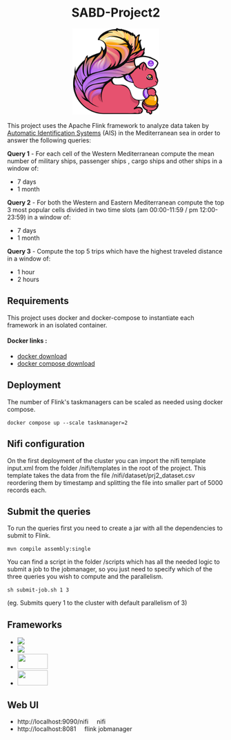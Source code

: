 <h1 style="text-align:center;">SABD-Project2</h1>

<p align="center">
  <img width=200px" height="200px" src="https://github.com/Alefanfi/SABD-Project2/blob/main/logo/logo.png?raw=true">
</p>

This project uses the Apache Flink framework to analyze data taken by  [Automatic Identification Systems](https://en.wikipedia.org/wiki/Automatic_identification_system) (AIS) in the Mediterranean sea in order to answer the following queries:


<b>Query 1</b> - For each cell of the Western Mediterranean compute the mean number of military ships, passenger ships , cargo ships and other ships in a window of:

* 7 days
* 1 month

<b>Query 2</b> - For both the Western and Eastern Mediterranean compute the top 3 most popular cells divided in two time slots (am 00:00-11:59 / pm 12:00-23:59) in a window of:

* 7 days
* 1 month

<b>Query 3</b> - Compute the top 5 trips which have the highest traveled distance in a window of:

* 1 hour
* 2 hours

## Requirements
This project uses docker and docker-compose to instantiate each framework in an isolated container.

#### Docker links :
* [docker download](https://www.docker.com/products/docker-desktop)
* [docker compose download](https://docs.docker.com/compose/install/)

## Deployment
The number of Flink's taskmanagers can be scaled as needed using docker compose.

    docker compose up --scale taskmanager=2

## Nifi configuration
On the first deployment of the cluster you can import the nifi template input.xml from the folder /nifi/templates in the root of the project.
This template takes the data from the file /nifi/dataset/prj2_dataset.csv reordering them by timestamp and splitting the file into smaller part of 5000 records each.

## Submit the queries
To run the queries first you need to create a jar with all the dependencies to submit to Flink.

    mvn compile assembly:single

You can find a script in the folder /scripts which has all the needed logic to submit a job to the jobmanager, so you just need to specify which of the three queries you wish to compute and the parallelism.

    sh submit-job.sh 1 3

(eg. Submits query 1 to the cluster with default parallelism of 3)

## Frameworks
* [<img src="https://miro.medium.com/max/400/1*b-i9e82pUCgJbsg3lpdFnA.jpeg" width=70px>](https://nifi.apache.org/)
* [<img src="https://upload.wikimedia.org/wikipedia/commons/thumb/7/70/Apache_Flink_logo.svg/1200px-Apache_Flink_logo.svg.png" width=70px>](https://flink.apache.org/)
* [<img src="https://upload.wikimedia.org/wikipedia/commons/thumb/6/6b/Redis_Logo.svg/1200px-Redis_Logo.svg.png" width=70px height=35px>](https://redis.io/)
* [<img src="https://codeblog.dotsandbrackets.com/wp-content/uploads/2017/01/graphite-logo.png" width=70px height=35px>](https://graphiteapp.org/)

## Web UI
* http://localhost:9090/nifi &nbsp;&nbsp;&nbsp; nifi
* http://localhost:8081 &nbsp;&nbsp;&nbsp; flink jobmanager